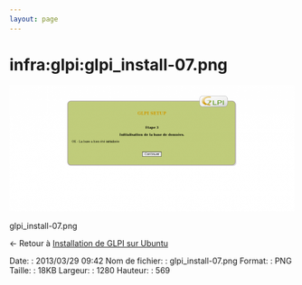 ```yaml
---
layout: page
---
```


infra:glpi:glpi\_install-07.png
===============================

[![glpi\_install-07.png](../../../assets/media/infra/glpi/glpi_install-07.png@cache=&w=900&h=400 "glpi_install-07.png")](../../../assets/media/infra/glpi/glpi_install-07.png@cache= "Afficher le fichier original")

glpi\_install-07.png

← Retour à [Installation de GLPI sur
Ubuntu](../../../infra/glpi/glpi-ubuntu-install.html "infra:glpi:glpi-ubuntu-install")

Date:
:   2013/03/29 09:42
Nom de fichier:
:   glpi\_install-07.png
Format:
:   PNG
Taille:
:   18KB
Largeur:
:   1280
Hauteur:
:   569

